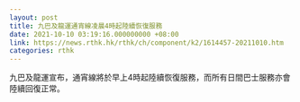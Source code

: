 ```yaml
---
layout: post
title: 九巴及龍運通宵線凌晨4時起陸續恢復服務
date: 2021-10-10 03:19:16.000000000 +08:00
link: https://news.rthk.hk/rthk/ch/component/k2/1614457-20211010.htm
categories: rthk
---
```


九巴及龍運宣布，通宵線將於早上4時起陸續恢復服務，而所有日間巴士服務亦會陸續回復正常。
